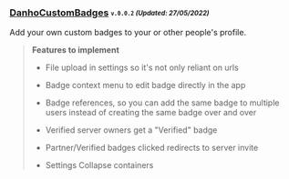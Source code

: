 ### [DanhoCustomBadges](/dist/bd/DanhoCustomBadges.plugin.js) <sub><sup>`v.0.0.2` *(Updated: 27/05/2022)*</sup></sub>
Add your own custom badges to your or other people's profile.

> **Features to implement**
> * File upload in settings so it's not only reliant on urls
> * Badge context menu to edit badge directly in the app
> * Badge references, so you can add the same badge to multiple users instead of creating the same badge over and over
>
> * Verified server owners get a "Verified" badge
> * Partner/Verified badges clicked redirects to server invite
>
> * Settings Collapse containers